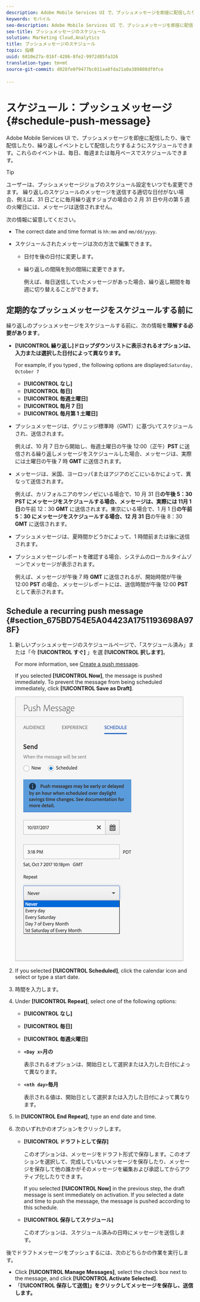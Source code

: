 ```yaml
---
description: Adobe Mobile Services UI で、プッシュメッセージを即座に配信したり、後で配信したり、繰り返しイベントとして配信したりするようにスケジュールできます。これらのイベントは、毎日、毎週または毎月ベースでスケジュールできます。
keywords: モバイル
seo-description: Adobe Mobile Services UI で、プッシュメッセージを即座に配信したり、後で配信したり、繰り返しイベントとして配信したりするようにスケジュールできます。これらのイベントは、毎日、毎週または毎月ベースでスケジュールできます。
seo-title: プッシュメッセージのスケジュール
solution: Marketing Cloud,Analytics
title: プッシュメッセージのスケジュール
topic: 指標
uuid: 6810e27a-016f-4286-8fe2-9972d85fa326
translation-type: tm+mt
source-git-commit: d028fe0f9477bc011aa8fda21a0a389808df0fce

---
```



# スケジュール：プッシュメッセージ{#schedule-push-message}

Adobe Mobile Services UI で、プッシュメッセージを即座に配信したり、後で配信したり、繰り返しイベントとして配信したりするようにスケジュールできます。これらのイベントは、毎日、毎週または毎月ベースでスケジュールできます。

>[!TIP]
>
>ユーザーは、プッシュメッセージジョブのスケジュール設定をいつでも変更できます。 繰り返しのスケジュールのメッセージを送信する適切な日付がない場合、例えば、31 日ごとに毎月繰り返すジョブの場合の 2 月 31 日や月の第 5 週の火曜日には、メッセージは送信されません。

次の情報に留意してください。

* The correct date and time format is `hh:mm` and `mm/dd/yyyy`.

* スケジュールされたメッセージは次の方法で編集できます。

   * 日付を後の日付に変更します。
   * 繰り返しの間隔を別の間隔に変更できます。

      例えば、毎日送信していたメッセージがあった場合、繰り返し期間を毎週に切り替えることができます。

## 定期的なプッシュメッセージをスケジュールする前に

繰り返しのプッシュメッセージをスケジュールする前に、次の情報を&#x200B;**理解する必要があります**。

* **[!UICONTROL 繰り返し]ドロップダウンリストに表示されるオプションは、入力または選択した日付によって異なります。**

   For example, if you typed , the following options are displayed:`Saturday, October 7`

   * **[!UICONTROL なし]**
   * **[!UICONTROL 毎日]**
   * **[!UICONTROL 毎週土曜日]**
   * **[!UICONTROL 毎月 7 日]**
   * **[!UICONTROL 毎月第 1 土曜日]**

* プッシュメッセージは、グリニッジ標準時（GMT）に基づいてスケジュールされ、送信されます。

   例えば、10 月 7 日から開始し、毎週土曜日の午後 12:00（正午）**PST** に送信される繰り返しメッセージをスケジュールした場合、メッセージは、実際には土曜日の午後 7 時 **GMT** に送信されます。
* メッセージは、米国、ヨーロッパまたはアジアのどこにいるかによって、異なって送信されます。

   例えば、カリフォルニアのサンノゼにいる場合で、10 月 31 日&#x200B;******&#x200B;の午後 5：30 **PST** にメッセージをスケジュールする場合、メッセージは、実際には 11月 1 日&#x200B;******&#x200B;の午前 12：30 **GMT** に送信されます。東京にいる場合で、1 月 1 日&#x200B;******&#x200B;の午前 5：30 にメッセージをスケジュールする場合、12 月 31 日&#x200B;******&#x200B;の午後 8：30 **GMT** に送信されます。
* プッシュメッセージは、夏時間かどうかによって、1 時間前または後に送信されます。
* プッシュメッセージレポートを確認する場合、システムのローカルタイムゾーンでメッセージが表示されます。

   例えば、メッセージが午後 7 時 **GMT** に送信されるが、開始時間が午後 12:00 **PST** の場合、メッセージレポートには、送信時間が午後 12:00 **PST** として表示されます。

## Schedule a recurring push message {#section_675BD754E5A04423A1751193698A978F}

1. 新しいプッシュメッセージのスケジュールページで、「スケジュール済み」または「今 **[!UICONTROL すぐ]** 」を選 **[!UICONTROL 択します]**。

   For more information, see [Create a push message](/help/using/in-app-messaging/t-create-push-message/t-create-push-message.md).

   If you selected **[!UICONTROL Now]**, the message is pushed immediately. To prevent the message from being scheduled immediately, click **[!UICONTROL Save as Draft]**.

   ![](assets/schedule-push-message.png)

1. If you selected **[!UICONTROL Scheduled]**, click the calendar icon and select or type a start date.
1. 時間を入力します。 
1. Under **[!UICONTROL Repeat]**, select one of the following options:

   * **[!UICONTROL なし]**
   * **[!UICONTROL 毎日]**
   * **[!UICONTROL 毎週火曜日]**
   * **`<Day x>`月の**

      表示されるオプションは、開始日として選択または入力した日付によって異なります。
   * **`<nth day>`毎月**

      表示される値は、開始日として選択または入力した日付によって異なります。

1. In **[!UICONTROL End Repeat]**, type an end date and time.
1. 次のいずれかのオプションをクリックします。

   * **[!UICONTROL ドラフトとして保存]**

      このオプションは、メッセージをドラフト形式で保存します。このオプションを選択して、完成していないメッセージを保存したり、メッセージを保存して他の誰かがそのメッセージを編集および承認してからアクティブ化したりできます。

      If you selected **[!UICONTROL Now]** in the previous step, the draft message is sent immediately on activation. If you selected a date and time to push the message, the message is pushed according to this schedule.

   * **[!UICONTROL 保存してスケジュール]**

      このオプションは、スケジュール済みの日時にメッセージを送信します。

後でドラフトメッセージをプッシュするには、次のどちらかの作業を実行します。

* Click **[!UICONTROL Manage Messages]**, select the check box next to the message, and click **[!UICONTROL Activate Selected]**.
* 「**[!UICONTROL 保存して送信]」をクリックしてメッセージを保存し、送信します。**
